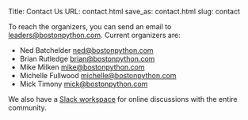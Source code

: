 Title: Contact Us
URL: contact.html
save_as: contact.html
slug: contact

To reach the organizers, you can send an email to <leaders@bostonpython.com>.  Current organizers are:

- Ned Batchelder <ned@bostonpython.com>
- Brian Rutledge <brian@bostonpython.com>
- Mike Milken <mike@bostonpython.com>
- Michelle Fullwood <michelle@bostonpython.com>
- Mick Timony <mick@bostonpython.com>

We also have a [Slack workspace](slack.md) for online discussions with the entire community.